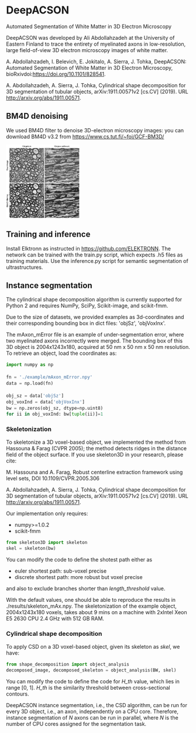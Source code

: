 # DeepACSON
Automated Segmentation of White Matter in 3D Electron Microscopy

DeepACSON was developed by Ali Abdollahzadeh at the University of Eastern Finland to trace the entirety of myelinated axons in low-resolution, large field-of-view 3D electron microscopy images of white matter.

A. Abdollahzadeh, I. Belevich, E. Jokitalo, A. Sierra, J. Tohka, DeepACSON: Automated Segmentation of White Matter in 3D Electron Microscopy, bioRxivdoi:https://doi.org/10.1101/828541.

A. Abdollahzadeh, A. Sierra, J. Tohka, Cylindrical shape decomposition for 3D segmentation of tubular objects, arXiv:1911.00571v2 [cs.CV] (2019). 
URL http://arxiv.org/abs/1911.00571.

## BM4D denoising
We used BM4D filter to denoise 3D-electron microscopy images: you can download BM4D v3.2 from https://www.cs.tut.fi/~foi/GCF-BM3D/

<img src="figs/filteringGIT.png" width="200" height="200" />


## Training and inference
Install Elktronn as instructed in https://github.com/ELEKTRONN. The network can be trained with the train.py script, which expects .h5 files as training materials. Use the inference.py script for semantic segmentation of ultrastructures.

## Instance segmentation
The cylindrical shape decomposition algorithm is currently supported for Python 2 and requires NumPy, SciPy, Scikit-image, and scikit-fmm.

Due to the size of datasets, we provided examples as 3d-coordinates and their corresponding bounding box in dict files: 'objSz', 'objVoxInx'.

The mAxon_mError file is an example of under-segmentation error, where two myelinated axons incorrectly were merged. The bounding box of this 3D object is 2004x1243x180, acquired at 50 nm x 50 nm x 50 nm resolution. To retrieve an object, load the coordinates as:

```python
import numpy as np

fn = './example/mAxon_mError.npy'
data = np.load(fn)

obj_sz = data['objSz']
obj_voxInd = data['objVoxInx']
bw = np.zeros(obj_sz, dtype=np.uint8)
for ii in obj_voxInd: bw[tuple(ii)]=1 
```

### Skeletonization
To skeletonize a 3D voxel-based object, we implemented the method from Hassouna & Farag (CVPR 2005); the method detects ridges in the distance field of the object surface. If you use skeleton3D in your research, please cite:

M. Hassouna and A. Farag, Robust centerline extraction framework using level sets, DOI 10.1109/CVPR.2005.306

A. Abdollahzadeh, A. Sierra, J. Tohka, Cylindrical shape decomposition for 3D segmentation of tubular objects, arXiv:1911.00571v2 [cs.CV] (2019). 
URL http://arxiv.org/abs/1911.00571.

Our implementation only requires:
- numpy>=1.0.2 
- scikit-fmm

```python
from skeleton3D import skeleton
skel = skeleton(bw)
```
You can modify the code to define the shotest path either as

- euler shortest path: sub-voxel precise 
- discrete shortest path: more robust but voxel precise

and also to exclude branches shorter than *length_threshold* value.

With the default values, one should be able to reproduce the results in ./results/skeleton_mAx.npy. The skeletonization of the example object, 2004x1243x180 voxels, takes about 9 mins on a machine with 2xIntel Xeon E5 2630 CPU 2.4 GHz with 512 GB RAM. 

### Cylindrical shape decomposition
To apply CSD on a 3D voxel-based object, given its skeleton as *skel*, we have:

```python
from shape_decomposition import object_analysis
decomposed_image, decomposed_skeleton = object_analysis(BW, skel)
```
You can modify the code to define the code for *H_th* value, which lies in range [0, 1]. *H_th* is the similarity threshold between cross-sectional contours. 

DeepACSON instance segmentation, i.e., the CSD algorithm, can be run for every 3D object, i.e., an axon, independently on a CPU core. Therefore, instance segmentation of *N* axons can be run in parallel, where *N* is the number of CPU cores assigned for the segmentation task.










